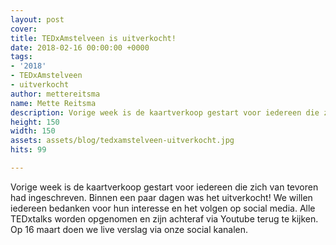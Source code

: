 ```yaml
---
layout: post
cover:
title: TEDxAmstelveen is uitverkocht!
date: 2018-02-16 00:00:00 +0000
tags:
- '2018'
- TEDxAmstelveen
- uitverkocht
author: mettereitsma
name: Mette Reitsma
description: Vorige week is de kaartverkoop gestart voor iedereen die zich van tevoren had ingeschreven. Binnen een paar dagen was het uitverkocht!
height: 150
width: 150
assets: assets/blog/tedxamstelveen-uitverkocht.jpg
hits: 99

---
```


Vorige week is de kaartverkoop gestart voor iedereen die zich van tevoren had ingeschreven. Binnen een paar dagen was het uitverkocht! We willen iedereen bedanken voor hun interesse en het volgen op social media. Alle TEDxtalks worden opgenomen en zijn achteraf via Youtube terug te kijken.
Op 16 maart doen we live verslag via onze social kanalen.
